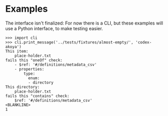 # Examples

The interface isn't finalized: For now there is a CLI,
but these examples will use a Python interface, to make testing easier.

```
>>> import cli
>>> cli.print_message('../tests/fixtures/almost-empty/', 'codex-akoya')
This item:
    place-holder.txt
fails this "oneOf" check:
    - $ref: '#/definitions/metadata_csv'
    - properties:
        type:
          enum:
          - directory
This directory:
    place-holder.txt
fails this "contains" check:
    $ref: '#/definitions/metadata_csv'
<BLANKLINE>
1

```
